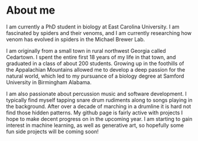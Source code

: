 # About me

I am currently a PhD student in biology at East Carolina University. I am fascinated by spiders and their venoms, and I am currently researching how venom has evolved in spiders in the Michael Brewer Lab.

</p>

I am originally from a small town in rural northwest Georgia called Cedartown. I spent the entire first 18 years of my life in that town, and graduated in a class of about 200 students. Growing up in the foothills of the Appalachian Mountains allowed me to develop a deep passion for the natural world, which led to my pursuance of a biology degree at Samford University in Birmingham Alabama.

</p>

I am also passionate about percussion music and software development. I typically find myself tapping snare drum rudiments along to songs playing in the background. After over a decade of marching in a drumline it is hard not find those hidden patterns. My github page is fairly active with projects I hope to make decent progress on in the upcoming year. I am starting to gain interest in machine learning, as well as generative art, so hopefully some fun side projects will be coming soon!
